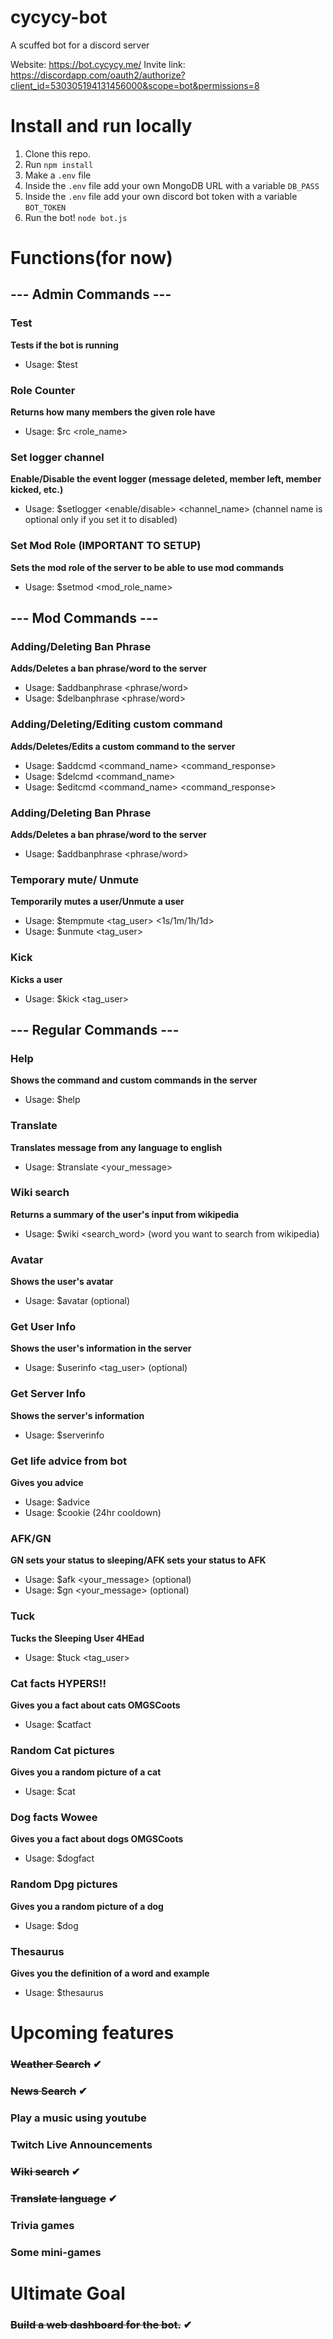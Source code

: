 # cycycy-bot
A scuffed bot for a discord server

Website: https://bot.cycycy.me/
Invite link: https://discordapp.com/oauth2/authorize?client_id=530305194131456000&scope=bot&permissions=8

# Install and run locally
1. Clone this repo.
2. Run ```npm install```
2. Make a ```.env``` file 
3. Inside the ```.env``` file add your own MongoDB URL with a variable ```DB_PASS```
3. Inside the ```.env``` file add your own discord bot token with a variable ```BOT_TOKEN```
4. Run the bot! ```node bot.js```

# Functions(for now)
## --- Admin Commands ---
  ### Test
  **Tests if the bot is running**
  * Usage: $test
  
  ### Role Counter
  **Returns how many members the given role have**
  * Usage: $rc <role_name>
  
  ### Set logger channel
  **Enable/Disable the event logger (message deleted, member left, member kicked, etc.)**
  * Usage: $setlogger <enable/disable> <channel_name> (channel name is optional only if you set it to disabled)
  
   ### Set Mod Role **(IMPORTANT TO SETUP)**
  **Sets the mod role of the server to be able to use mod commands**
  * Usage: $setmod <mod_role_name>
  
## --- Mod Commands ---
  ### Adding/Deleting Ban Phrase
  **Adds/Deletes a ban phrase/word to the server**
  * Usage: $addbanphrase <phrase/word>
  * Usage: $delbanphrase <phrase/word>
  
  ### Adding/Deleting/Editing custom command
  **Adds/Deletes/Edits a custom command to the server**
  * Usage: $addcmd <command_name> <command_response>
  * Usage: $delcmd <command_name>
  * Usage: $editcmd <command_name> <command_response>
  
  ### Adding/Deleting Ban Phrase
  **Adds/Deletes a ban phrase/word to the server**
  * Usage: $addbanphrase <phrase/word>
  
  ### Temporary mute/ Unmute
  **Temporarily mutes a user/Unmute a user**
  * Usage: $tempmute <tag_user> <1s/1m/1h/1d>
  * Usage: $unmute <tag_user>

  ### Kick
  **Kicks a user**
  * Usage: $kick <tag_user>
  
## --- Regular Commands ---
  ### Help
  **Shows the command and custom commands in the server**
  * Usage: $help
  
  ### Translate
  **Translates message from any language to english**
  * Usage: $translate <your_message>

  ### Wiki search
  **Returns a summary of the user's input from wikipedia**
  * Usage: $wiki <search_word> (word you want to search from wikipedia)

  ### Avatar
  **Shows the user's avatar**
  * Usage: $avatar <user> (optional)

  ### Get User Info
  **Shows the user's information in the server**
  * Usage: $userinfo <tag_user> (optional)
  
  ### Get Server Info
  **Shows the server's information**
  * Usage: $serverinfo
  
  ### Get life advice from bot
  **Gives you advice**
  * Usage: $advice
  * Usage: $cookie (24hr cooldown)

  ### AFK/GN
  **GN sets your status to sleeping/AFK sets your status to AFK**
  * Usage: $afk <your_message> (optional)
  * Usage: $gn <your_message> (optional)
  
  ### Tuck
  **Tucks the Sleeping User 4HEad**
  * Usage: $tuck <tag_user>
  
  ### Cat facts HYPERS!!
  **Gives you a fact about cats OMGSCoots**
  * Usage: $catfact
  
  ### Random Cat pictures
  **Gives you a random picture of a cat**
  * Usage: $cat
  
  ### Dog facts Wowee
  **Gives you a fact about dogs OMGSCoots**
  * Usage: $dogfact
  
  ### Random Dpg pictures
  **Gives you a random picture of a dog**
  * Usage: $dog <breed>

  ### Thesaurus
  **Gives you the definition of a word and example**
  * Usage: $thesaurus <word>


# Upcoming features
### ~~Weather Search~~ ✔
### ~~News Search~~ ✔
### Play a music using youtube
### Twitch Live Announcements
### ~~Wiki search~~ ✔
### ~~Translate language~~ ✔
### Trivia games
### Some mini-games

# Ultimate Goal
### ~~Build a web dashboard for the bot.~~ ✔
